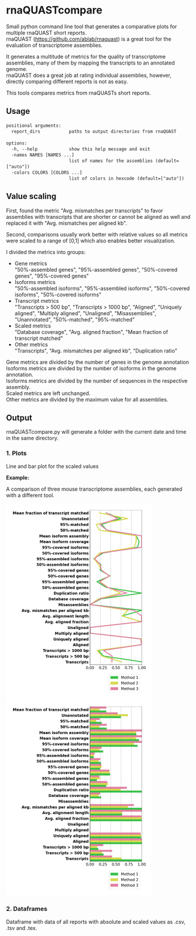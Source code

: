 # rnaQUASTcompare

Small python command line tool that generates a comparative plots for multiple rnaQUAST short reports.<br>
rnaQUAST (https://github.com/ablab/rnaquast) is a great tool for the evaluation of transcriptome assemblies.<br>

It generates a multitude of metrics for the quality of transcriptome assemblies, many of them by mapping the transcripts to an annotated genome.<br>
rnaQUAST does a great job at rating individual assemblies, however, directly comparing different reports is not as easy.

This tools compares metrics from rnaQUASTs short reports.

## Usage

```
positional arguments:
  report_dirs           paths to output directories from rnaQUAST

options:
  -h, --help            show this help message and exit
  -names NAMES [NAMES ...]
                        list of names for the assemblies (default=["auto"])
  -colors COLORS [COLORS ...]
                        list of colors in hexcode (default=["auto"])
```

## Value scaling

First, found the metric "Avg. mismatches per transcripts" to favor assemblies with transcripts that are shorter or cannot be aligned as well and replaced it with "Avg. mismatches per aligned kb".

Second, comparisons usually work better with relative values so all metrics were scaled to a range of [0,1] which also enables better visualization.

I divided the metrics into groups:

- Gene metrics<br>
"50%-assembled genes", "95%-assembled genes", "50%-covered genes", "95%-covered genes"
- Isoforms metrics<br>
"50%-assembled isoforms", "95%-assembled isoforms", "50%-covered isoforms", "50%-covered isoforms"
- Transcript metrics<br>
"Transcripts > 500 bp", "Transcripts > 1000 bp", "Aligned", "Uniquely aligned", "Multiply aligned", "Unaligned", "Misassemblies", "Unannotated", "50%-matched", "95%-matched"
- Scaled metrics<br>
"Database coverage", "Avg. aligned fraction", "Mean fraction of transcript matched"
- Other metrics<br>
"Transcripts", "Avg. mismatches per aligned kb", "Duplication ratio"

Gene metrics are divided by the number of genes in the genome annotation<br>
Isoforms metrics are divided by the number of isoforms in the genome annotation.<br>
Isoforms metrics are divided by the number of sequences in the respective assembly.<br>
Scaled metrics are left unchanged.<br>
Other metrics are divided by the maximum value for all assemblies.

## Output

rnaQUASTcompare.py will generate a folder with the current date and time in the same directory.<br>

### 1. Plots

Line and bar plot for the scaled values

**Example:**

A comparison of three mouse transcriptome assemblies, each generated with a different tool.

<p float="left">
  <img src="rnaQUAST_comparison_lines.png" width="400" />
  <img src="rnaQUAST_comparison_bars.png" width="400" /> 
</p>

### 2. Dataframes

Dataframe with data of all reports with absolute and scaled values as .csv, .tsv and .tex.

